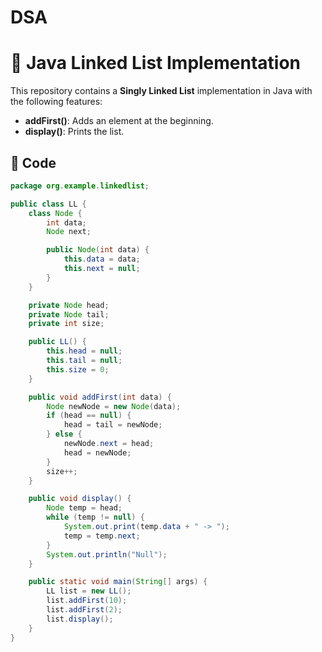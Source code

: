 # DSA

# 🚀 Java Linked List Implementation

This repository contains a **Singly Linked List** implementation in Java with the following features:
- **addFirst()**: Adds an element at the beginning.
- **display()**: Prints the list.

## 📌 Code
```java
package org.example.linkedlist;

public class LL {
    class Node {
        int data;
        Node next;

        public Node(int data) {
            this.data = data;
            this.next = null;
        }
    }

    private Node head;
    private Node tail;
    private int size;

    public LL() {
        this.head = null;
        this.tail = null;
        this.size = 0;
    }

    public void addFirst(int data) {
        Node newNode = new Node(data);
        if (head == null) {
            head = tail = newNode;
        } else {
            newNode.next = head;
            head = newNode;
        }
        size++;
    }

    public void display() {
        Node temp = head;
        while (temp != null) {
            System.out.print(temp.data + " -> ");
            temp = temp.next;
        }
        System.out.println("Null");
    }

    public static void main(String[] args) {
        LL list = new LL();
        list.addFirst(10);
        list.addFirst(2);
        list.display();
    }
}

